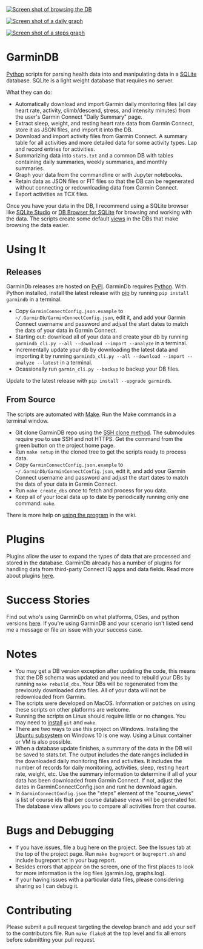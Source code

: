 [![Screen shot of browsing the DB](https://raw.githubusercontent.com/tcgoetz/GarminDB/master/Screenshots/ScreenShot_browsing_sm.jpg)](https://github.com/tcgoetz/GarminDB/wiki/Screenshots)

[![Screen shot of a daily graph](https://raw.githubusercontent.com/tcgoetz/GarminDB/master/Screenshots/Screen_Shot_daily_graph_sm.jpg)](https://github.com/tcgoetz/GarminDB/wiki/Screenshots)

[![Screen shot of a steps graph](https://raw.githubusercontent.com/tcgoetz/GarminDB/master/Screenshots/Screen_Shot_steps_graph_sm.jpg)](https://github.com/tcgoetz/GarminDB/wiki/Screenshots)

# GarminDB

[Python](https://www.python.org/) scripts for parsing health data into and manipulating data in a [SQLite](http://sqlite.org/) database. SQLite is a light weight database that requires no server.

What they can do:
* Automatically download and import Garmin daily monitoring files (all day heart rate, activity, climb/descend, stress, and intensity minutes) from the user's Garmin Connect "Daily Summary" page.
* Extract sleep, weight, and resting heart rate data from Garmin Connect, store it as JSON files, and import it into the DB.
* Download and import activity files from Garmin Connect. A summary table for all activities and more detailed data for some activity types. Lap and record entries for activities.
* Summarizing data into `stats.txt` and a common DB with tables containing daily summaries, weekly summaries, and monthly summaries.
* Graph your data from the commandline or with Jupyter notebooks.
* Retain data as JSON files or FIT files so that the DB can be regenerated without connecting or redownloading data from Garmin Connect.
* Export activities as TCX files.

Once you have your data in the DB, I recommend using a SQLite browser like [SQLite Studio](http://sqlitestudio.pl) or [DB Browser for SQLite](https://sqlitebrowser.org/) for browsing and working with the data. The scripts create some default [views](http://www.tutorialspoint.com/sqlite/sqlite_views.htm) in the DBs that make browsing the data easier.

# Using It

## Releases

GarminDb releases are hosted on [PyPI](https://pypi.org/project/garmindb/). GarminDb requires [Python](https://www.python.org/). With Python installed, install the latest release with [pip](https://pypi.org/project/pip/) by running `pip install garmindb` in a terminal.
* Copy `GarminConnectConfig.json.example` to `~/.GarminDb/GarminConnectConfig.json`, edit it, and add your Garmin Connect username and password and adjust the start dates to match the dats of your data in Garmin Connect.
* Starting out: download all of your data and create your db by running `garmindb_cli.py --all --download --import --analyze` in a terminal.
* Incrementally update your db by downloading the latest data and importing it by running `garmindb_cli.py --all --download --import --analyze --latest` in a terminal.
* Ocassionally run `garmin_cli.py --backup` to backup your DB files.

Update to the latest release with `pip install --upgrade garmindb`.

## From Source

The scripts are automated with [Make](https://www.gnu.org/software/make/manual/make.html). Run the Make commands in a terminal window.

* Git clone GarminDB repo using the [SSH clone method](https://github.com/git-guides/git-clone#git-clone-with-ssh). The submodules require you to use SSH and not HTTPS. Get the command from the green button on the project home page.
* Run `make setup` in the cloned tree to get the scripts ready to process data.
* Copy `GarminConnectConfig.json.example` to `~/.GarminDb/GarminConnectConfig.json`, edit it, and add your Garmin Connect username and password and adjust the start dates to match the dats of your data in Garmin Connect.
* Run `make create_dbs` once to fetch and process for you data.
* Keep all of your local data up to date by periodically running only one command: `make`.

There  is more help on [using the program](https://github.com/tcgoetz/GarminDB/wiki/Usage) in the wiki.

# Plugins #

Plugins allow the user to expand the types of data that are processed and stored in the database. GarminDb already has a number of plugins for handling data from third-party Connect IQ apps and data fields. Read more about plugins [here](https://github.com/tcgoetz/GarminDbPlugins).

# Success Stories

Find out who's using GarminDb on what platforms, OSes, and python versions [here](https://github.com/tcgoetz/GarminDB/wiki/Success-Stories). If you're using GarminDB and your scenario isn't listed send me a message or file an issue with your success case.

# Notes

* You may get a DB version exception after updating the code, this means that the DB schema was updated and you need to rebuild your DBs by running `make rebuild_dbs`. Your DBs will be regenerated from the previously downloaded data files. All of your data will not be redownloaded from Garmin.
* The scripts were developed on MacOS. Information or patches on using these scripts on other platforms are welcome.
* Running the scripts on Linux should require little or no changes. You may need to [install](https://github.com/tcgoetz/GarminDB/wiki/Usage) `git` and `make`.
* There are two ways to use this project on Windows. Installing the [Ubuntu subsystem](https://www.howtogeek.com/249966/how-to-install-and-use-the-linux-bash-shell-on-windows-10/) on Windows 10 is one way. Using a Linux container or VM is also possible.
* When a database update finishes, a summary of the data in the DB will be saved to stats.txt. The output includes the date ranges included in the downloaded daily monitoring files and activities. It includes the number of records for daily monitoring, activities, sleep, resting heart rate, weight, etc. Use the summary information to determine if all of your data has been downloaded from Garmin Connect. If not, adjust the dates in GarminConnectConfig.json and runt he download again.
* In `GarminConnectConfig.json` the "steps" element of the "course_views" is list of course ids that per course database views will be generated for. The database view allows you to compare all activities from that course.

# Bugs and Debugging

* If you have issues, file a bug here on the project. See the Issues tab at the top of the project page. Run `make bugreport` or `bugreport.sh` and include bugreport.txt in your bug report.
* Besides errors that appear on the screen, one of the first places to look for more information is the log files (garmin.log, graphs.log).
* If your having issues with a particular data files, please considering sharing so I can debug it.

# Contributing

Please submit a pull request targeting the develop branch and add your self to the contributors file. Run `make flake8` at the top level and fix all errors before submitting your pull request.

